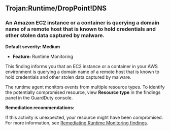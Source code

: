 Trojan:Runtime/DropPoint!DNS
----------------------------


### An Amazon EC2 instance or a container is querying a domain name of a remote host that is known to hold credentials and other stolen data captured by malware.


**Default severity: Medium**


 * **Feature:** Runtime Monitoring

This finding informs you that an EC2 instance or a container in your AWS environment is querying a domain name of a remote host that is known to hold credentials and other stolen data captured by malware.


The runtime agent monitors events from multiple resource types. To identify the potentially compromised resource, view **Resource type** in the findings panel in the GuardDuty console.


**Remediation recommendations:**


If this activity is unexpected, your resource might have been compromised. For more information, see [Remediating Runtime Monitoring findings](https://docs.aws.amazon.com/guardduty/latest/ug/guardduty-remediate-runtime-monitoring.html).

